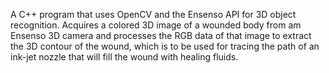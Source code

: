 A C++ program that uses OpenCV and the Ensenso API for 3D object recognition. Acquires a colored 3D image of a wounded body from am Ensenso 3D camera and processes the RGB data of that image to extract the 3D contour of the wound, which is to be used for tracing the path of an ink-jet nozzle that will fill the wound with healing fluids.

